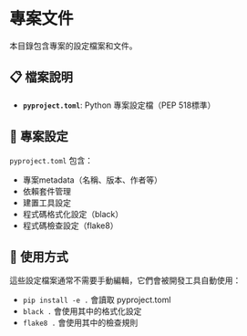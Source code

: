 # 專案文件

本目錄包含專案的設定檔案和文件。

## 📋 檔案說明

- **`pyproject.toml`**: Python 專案設定檔（PEP 518標準）

## 📝 專案設定

`pyproject.toml` 包含：
- 專案metadata（名稱、版本、作者等）
- 依賴套件管理
- 建置工具設定
- 程式碼格式化設定（black）
- 程式碼檢查設定（flake8）

## 🔧 使用方式

這些設定檔案通常不需要手動編輯，它們會被開發工具自動使用：
- `pip install -e .` 會讀取 pyproject.toml
- `black .` 會使用其中的格式化設定
- `flake8 .` 會使用其中的檢查規則
